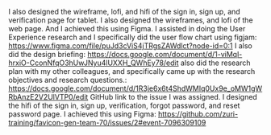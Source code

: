 I also designed the wireframe, lofi, and hifi of the sign in, sign up, and verification page for tablet. I also designed the wireframes, and lofi of the web page. And I achieved this using Figma. I assisted in doing the User Experience research and I specifically did the user flow chart using figjam:  https://www.figma.com/file/puJd3cViS4jTRgsZAWdlct?node-id=0:1
I also did the design briefing:  https://docs.google.com/document/d/1-viMql-hrxiO-CconNfqO3hUwJNyu4lUXXH_QWhEy78/edit
 also did the research plan with my other colleagues, and specifically came up with the research objectives and research questions.: https://docs.google.com/document/d/1R3je6x6t4ShdWMIq0Ux9e_oMW1gWRbAnzE2V2UlVTP0/edit
 GitHub link to the issue I was assigned. I designed the hifi of the sign in, sign up, verification, forgot password, and reset password page. I achieved this using Figma:  https://github.com/zuri-training/favicon-gen-team-70/issues/2#event-7096309109
